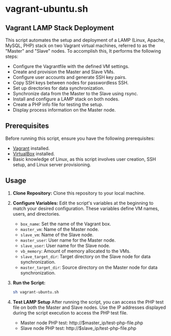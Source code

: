 <h1>vagrant-ubuntu.sh</h1>

## Vagrant LAMP Stack Deployment
This script automates the setup and deployment of a LAMP (Linux, Apache, MySQL, PHP) stack on two Vagrant virtual machines, referred to as the "Master" and "Slave" nodes. To accomplish this, It performs the following steps:

   - Configure the Vagrantfile with the defined VM settings.
   - Create and provision the Master and Slave VMs.
   - Configure user accounts and generate SSH key pairs.
   - Copy SSH keys between nodes for passwordless SSH.
   - Set up directories for data synchronization.
   - Synchronize data from the Master to the Slave using rsync.
   - Install and configure a LAMP stack on both nodes.
   - Create a PHP info file for testing the setup.
   - Display process information on the Master node.

## Prerequisites

Before running this script, ensure you have the following prerequisites:

- [Vagrant](https://www.vagrantup.com/) installed.
- [VirtualBox](https://www.virtualbox.org/) installed.
- Basic knowledge of Linux, as this script involves user creation, SSH setup, and Linux server provisioning.

## Usage

1. **Clone Repository:** Clone this repository to your local machine.

2. **Configure Variables:** Edit the script's variables at the beginning to match your desired configuration. These variables define VM names, users, and directories.

   - `box_name`: Set the name of the Vagrant box.
   - `master_vm`: Name of the Master node.
   - `slave_vm`: Name of the Slave node.
   - `master_user`: User name for the Master node.
   - `slave_user`: User name for the Slave node.
   - `vb_memory`: Amount of memory allocated to the VMs.
   - `slave_target_dir`: Target directory on the Slave node for data synchronization.
   - `master_target_dir`: Source directory on the Master node for data synchronization.

3. **Run the Script:**

   ```bash
   sh vagrant-ubuntu.sh

4. **Test LAMP Setup** After running the script, you can access the PHP test file on both the Master and Slave nodes. Use the IP addresses displayed during the script execution to access the PHP test file.

   - Master node PHP test: http://$master_ip/test-php-file.php
   - Slave node PHP test: http://$slave_ip/test-php-file.php
   

